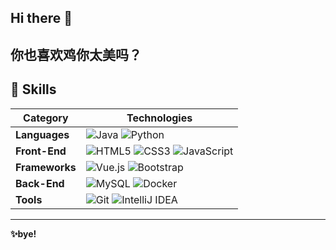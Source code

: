 ## Hi there 👋
## 你也喜欢鸡你太美吗？

<!--
**OnlyFinality/OnlyFinality** is a ✨ _special_ ✨ repository because its `README.md` (this file) appears on your GitHub profile.

Here are some ideas to get you started:

- 🔭 I’m currently working on ...
- 🌱 I’m currently learning ...
- 👯 I’m looking to collaborate on ...
- 🤔 I’m looking for help with ...
- 💬 Ask me about ...
- 📫 How to reach me: ...
- 😄 Pronouns: ...
- ⚡ Fun fact: ...
-->


## 🔧 Skills
| **Category**       | **Technologies**                                                                 |
|---------------------|---------------------------------------------------------------------------------|
| **Languages**       | ![Java](https://img.shields.io/badge/Java-007396?style=flat&logo=java) ![Python](https://img.shields.io/badge/Python-3776AB?style=flat&logo=python) |
| **Front-End**       | ![HTML5](https://img.shields.io/badge/HTML5-E34F26?style=flat&logo=html5) ![CSS3](https://img.shields.io/badge/CSS3-1572B6?style=flat&logo=css3) ![JavaScript](https://img.shields.io/badge/JavaScript-F7DF1E?style=flat&logo=javascript) |
| **Frameworks**      | ![Vue.js](https://img.shields.io/badge/Vue.js-35495E?style=flat&logo=vue.js) ![Bootstrap](https://img.shields.io/badge/Bootstrap-7952B3?style=flat&logo=bootstrap) |
| **Back-End**        | ![MySQL](https://img.shields.io/badge/MySQL-4479A1?style=flat&logo=mysql) ![Docker](https://img.shields.io/badge/Docker-2496ED?style=flat&logo=docker) |
| **Tools**           | ![Git](https://img.shields.io/badge/Git-F05032?style=flat&logo=git) ![IntelliJ IDEA](https://img.shields.io/badge/IntelliJ_IDEA-000000?style=flat&logo=intellij-idea) |


---

**✨bye!**
